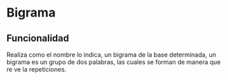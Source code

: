 # Bigrama

## Funcionalidad

Realiza como el nombre lo indica, un bigrama de la base determinada,
un bigrama es un grupo de dos palabras, las cuales se forman de
manera que re ve la repeticiones.

